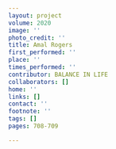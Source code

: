 ```yaml
---
layout: project
volume: 2020
image: ''
photo_credit: ''
title: Amal Rogers
first_performed: ''
place: ''
times_performed: ''
contributor: BALANCE IN LIFE
collaborators: []
home: ''
links: []
contact: ''
footnote: ''
tags: []
pages: 708-709

---
```




